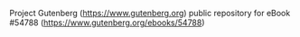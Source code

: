 Project Gutenberg (https://www.gutenberg.org) public repository for
eBook #54788 (https://www.gutenberg.org/ebooks/54788)
